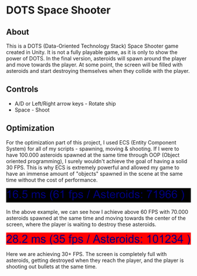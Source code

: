 # DOTS Space Shooter

## About
This is a DOTS (Data-Oriented Technology Stack) Space Shooter game created in Unity. It is not a fully playable game, as it is only to show the power of DOTS.
In the final version, asteroids will spawn around the player and move towards the player. At some point, the screen will be filled with asteroids and start
destroying themselves when they collide with the player.

## Controls

- A/D or Left/Right arrow keys - Rotate ship
- Space - Shoot

## Optimization
For the optimization part of this project, I used ECS (Entity Component System) for all of my scripts - spawning, moving & shooting. If I were to have 100.000
asteroids spawned at the same time through OOP (Object oriented programming), I surely wouldn't achieve the goal of having a solid 30 FPS. This is why ECS
is extremely powerful and allowed my game to have an immense amount of "objects" spawned in the scene at the same time without the cost of performance.

![70.000 asteroids](/Images/70k.png?raw=true)

In the above example, we can see how I achieve above 60 FPS with 70.000 asteroids spawned at the same time and moving towards the center of the screen,
where the player is waiting to destroy these asteroids. 

![101.000 asteroids](/Images/101k.png?raw=true)

Here we are achieving 30+ FPS. The screen is completely full with asteroids, getting destroyed when they reach the player, and the player is shooting out bullets at the same time.
